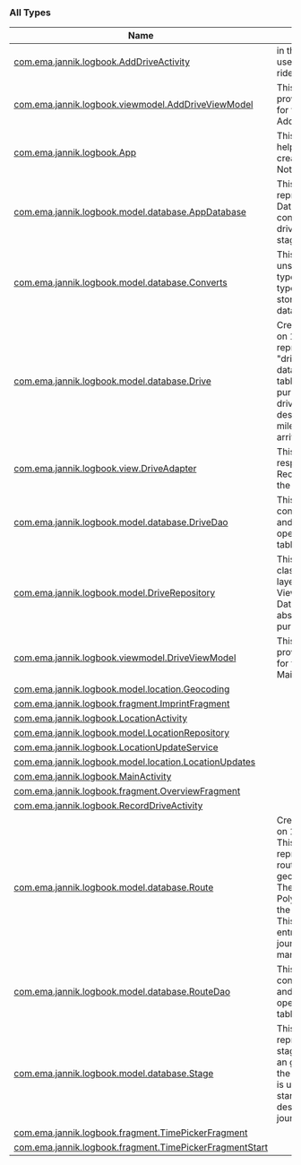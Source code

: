 

### All Types

| Name | Summary |
|---|---|
| [com.ema.jannik.logbook.AddDriveActivity](../com.ema.jannik.logbook/-add-drive-activity/index.md) | in this Activity the user can add a past ride to the db. |
| [com.ema.jannik.logbook.viewmodel.AddDriveViewModel](../com.ema.jannik.logbook.viewmodel/-add-drive-view-model/index.md) | This VieModel provides the data for the View of the AddDriveActivity |
| [com.ema.jannik.logbook.App](../com.ema.jannik.logbook/-app/index.md) | This class is a helper class to create the NotificationChannel |
| [com.ema.jannik.logbook.model.database.AppDatabase](../com.ema.jannik.logbook.model.database/-app-database/index.md) | This abstract class represent the Database which contains the tables drive, route and stage. |
| [com.ema.jannik.logbook.model.database.Converts](../com.ema.jannik.logbook.model.database/-converts/index.md) | This class converts unstorable data types into data types that can be stored in the database |
| [com.ema.jannik.logbook.model.database.Drive](../com.ema.jannik.logbook.model.database/-drive/index.md) | Created by Jannik on 11/24/2018. represent the table "drive" in the database. This table contains the purpose for the drive, start, destination and the mileage at start and arrival. |
| [com.ema.jannik.logbook.view.DriveAdapter](../com.ema.jannik.logbook.view/-drive-adapter/index.md) | This Adapter is responsible for the RecyclerView of the MainActivity |
| [com.ema.jannik.logbook.model.database.DriveDao](../com.ema.jannik.logbook.model.database/-drive-dao/index.md) | This interface contains queries and other operations on the table drive. |
| [com.ema.jannik.logbook.model.DriveRepository](../com.ema.jannik.logbook.model/-drive-repository/index.md) | This Repository class add an extra layer between the ViewModel and Data for abstraction purpose |
| [com.ema.jannik.logbook.viewmodel.DriveViewModel](../com.ema.jannik.logbook.viewmodel/-drive-view-model/index.md) | This VieModel provides the data for the View of the MainActivity |
| [com.ema.jannik.logbook.model.location.Geocoding](../com.ema.jannik.logbook.model.location/-geocoding/index.md) |  |
| [com.ema.jannik.logbook.fragment.ImprintFragment](../com.ema.jannik.logbook.fragment/-imprint-fragment/index.md) |  |
| [com.ema.jannik.logbook.LocationActivity](../com.ema.jannik.logbook/-location-activity/index.md) |  |
| [com.ema.jannik.logbook.model.LocationRepository](../com.ema.jannik.logbook.model/-location-repository/index.md) |  |
| [com.ema.jannik.logbook.LocationUpdateService](../com.ema.jannik.logbook/-location-update-service/index.md) |  |
| [com.ema.jannik.logbook.model.location.LocationUpdates](../com.ema.jannik.logbook.model.location/-location-updates/index.md) |  |
| [com.ema.jannik.logbook.MainActivity](../com.ema.jannik.logbook/-main-activity/index.md) |  |
| [com.ema.jannik.logbook.fragment.OverviewFragment](../com.ema.jannik.logbook.fragment/-overview-fragment/index.md) |  |
| [com.ema.jannik.logbook.RecordDriveActivity](../com.ema.jannik.logbook/-record-drive-activity/index.md) |  |
| [com.ema.jannik.logbook.model.database.Route](../com.ema.jannik.logbook.model.database/-route/index.md) | Created by Jannik on 11/24/2018. This class represent the table route and contains geo locations. These are used for Polylinies to show the route on maps. This table has no entry when the journey is added manuel. |
| [com.ema.jannik.logbook.model.database.RouteDao](../com.ema.jannik.logbook.model.database/-route-dao/index.md) | This interface contains queries and other operations on the table route. |
| [com.ema.jannik.logbook.model.database.Stage](../com.ema.jannik.logbook.model.database/-stage/index.md) | This class represent the table stage and contains an geo position and the address. Which is used to save the start and destination of a journey. |
| [com.ema.jannik.logbook.fragment.TimePickerFragment](../com.ema.jannik.logbook.fragment/-time-picker-fragment/index.md) |  |
| [com.ema.jannik.logbook.fragment.TimePickerFragmentStart](../com.ema.jannik.logbook.fragment/-time-picker-fragment-start/index.md) |  |
